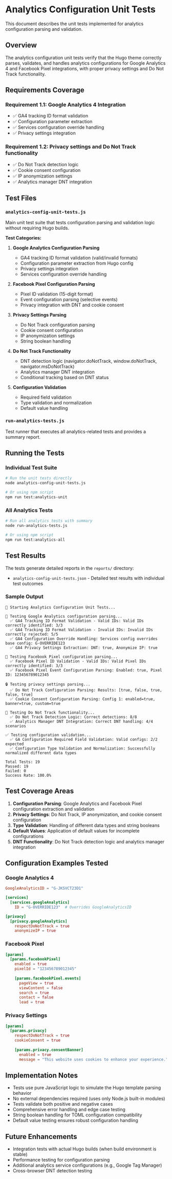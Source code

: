 # Analytics Configuration Unit Tests

This document describes the unit tests implemented for analytics configuration parsing and validation.

## Overview

The analytics configuration unit tests verify that the Hugo theme correctly parses, validates, and handles analytics configurations for Google Analytics 4 and Facebook Pixel integrations, with proper privacy settings and Do Not Track functionality.

## Requirements Coverage

### Requirement 1.1: Google Analytics 4 Integration
- ✅ GA4 tracking ID format validation
- ✅ Configuration parameter extraction
- ✅ Services configuration override handling  
- ✅ Privacy settings integration

### Requirement 1.2: Privacy settings and Do Not Track functionality
- ✅ Do Not Track detection logic
- ✅ Cookie consent configuration
- ✅ IP anonymization settings
- ✅ Analytics manager DNT integration

## Test Files

### `analytics-config-unit-tests.js`
Main unit test suite that tests configuration parsing and validation logic without requiring Hugo builds.

**Test Categories:**
1. **Google Analytics Configuration Parsing**
   - GA4 tracking ID format validation (valid/invalid formats)
   - Configuration parameter extraction from Hugo config
   - Privacy settings integration
   - Services configuration override handling

2. **Facebook Pixel Configuration Parsing**
   - Pixel ID validation (15-digit format)
   - Event configuration parsing (selective events)
   - Privacy integration with DNT and cookie consent

3. **Privacy Settings Parsing**
   - Do Not Track configuration parsing
   - Cookie consent configuration
   - IP anonymization settings
   - String boolean handling

4. **Do Not Track Functionality**
   - DNT detection logic (navigator.doNotTrack, window.doNotTrack, navigator.msDoNotTrack)
   - Analytics manager DNT integration
   - Conditional tracking based on DNT status

5. **Configuration Validation**
   - Required field validation
   - Type validation and normalization
   - Default value handling

### `run-analytics-tests.js`
Test runner that executes all analytics-related tests and provides a summary report.

## Running the Tests

### Individual Test Suite
```bash
# Run the unit tests directly
node analytics-config-unit-tests.js

# Or using npm script
npm run test:analytics-unit
```

### All Analytics Tests
```bash
# Run all analytics tests with summary
node run-analytics-tests.js

# Or using npm script
npm run test:analytics-all
```

## Test Results

The tests generate detailed reports in the `reports/` directory:
- `analytics-config-unit-tests.json` - Detailed test results with individual test outcomes

### Sample Output
```
🚀 Starting Analytics Configuration Unit Tests...

🧪 Testing Google Analytics configuration parsing...
  ✅ GA4 Tracking ID Format Validation - Valid IDs: Valid IDs correctly identified: 3/3
  ✅ GA4 Tracking ID Format Validation - Invalid IDs: Invalid IDs correctly rejected: 5/5
  ✅ GA4 Configuration Override Handling: Services config overrides base config: G-OVERRIDE123
  ✅ GA4 Privacy Settings Extraction: DNT: true, Anonymize IP: true

📘 Testing Facebook Pixel configuration parsing...
  ✅ Facebook Pixel ID Validation - Valid IDs: Valid Pixel IDs correctly identified: 3/3
  ✅ Facebook Pixel Event Configuration Parsing: Enabled: true, Pixel ID: 123456789012345

🔒 Testing privacy settings parsing...
  ✅ Do Not Track Configuration Parsing: Results: [true, false, true, false, true]
  ✅ Cookie Consent Configuration Parsing: Config 1: enabled=true, banner=true, custom=true

🚫 Testing Do Not Track functionality...
  ✅ Do Not Track Detection Logic: Correct detections: 8/8
  ✅ Analytics Manager DNT Integration: Correct DNT handling: 4/4 scenarios

✅ Testing configuration validation...
  ✅ GA Configuration Required Field Validation: Valid configs: 2/2 expected
  ✅ Configuration Type Validation and Normalization: Successfully normalized different data types

Total Tests: 19
Passed: 19
Failed: 0
Success Rate: 100.0%
```

## Test Coverage Areas

1. **Configuration Parsing**: Google Analytics and Facebook Pixel configuration extraction and validation
2. **Privacy Settings**: Do Not Track, IP anonymization, and cookie consent configuration  
3. **Type Validation**: Handling of different data types and string booleans
4. **Default Values**: Application of default values for incomplete configurations
5. **DNT Functionality**: Do Not Track detection logic and analytics manager integration

## Configuration Examples Tested

### Google Analytics 4
```toml
GoogleAnalyticsID = "G-JKSVCT23D1"

[services]
  [services.googleAnalytics]
    ID = "G-OVERRIDE123"  # Overrides GoogleAnalyticsID

[privacy]
  [privacy.googleAnalytics]
    respectDoNotTrack = true
    anonymizeIP = true
```

### Facebook Pixel
```toml
[params]
  [params.facebookPixel]
    enabled = true
    pixelId = "123456789012345"
    
    [params.facebookPixel.events]
      pageView = true
      viewContent = false
      search = true
      contact = false
      lead = true
```

### Privacy Settings
```toml
[params]
  [params.privacy]
    respectDoNotTrack = true
    cookieConsent = true
    
    [params.privacy.consentBanner]
      enabled = true
      message = "This website uses cookies to enhance your experience."
```

## Implementation Notes

- Tests use pure JavaScript logic to simulate the Hugo template parsing behavior
- No external dependencies required (uses only Node.js built-in modules)
- Tests validate both positive and negative cases
- Comprehensive error handling and edge case testing
- String boolean handling for TOML configuration compatibility
- Default value testing ensures robust configuration handling

## Future Enhancements

- Integration tests with actual Hugo builds (when build environment is stable)
- Performance testing for configuration parsing
- Additional analytics service configurations (e.g., Google Tag Manager)
- Cross-browser DNT detection testing